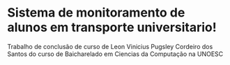 # Sistema de monitoramento de alunos em transporte universitario!

Trabalho de conclusão de curso de Leon Vinicius Pugsley Cordeiro dos Santos do curso de Baicharelado em Ciencias da Computação na UNOESC

